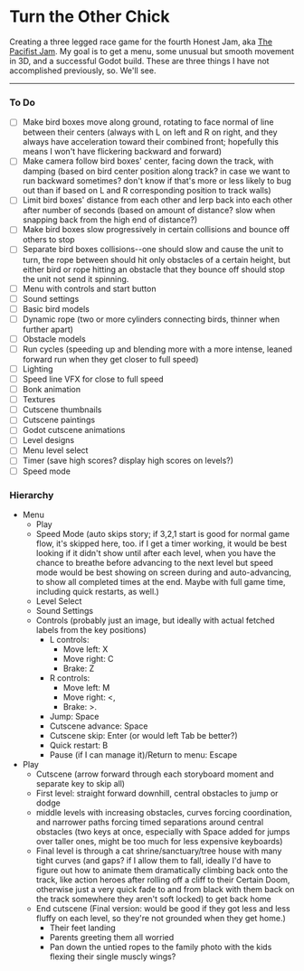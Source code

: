 # Turn the Other Chick

 Creating a three legged race game for the fourth Honest Jam, aka [The Pacifist Jam](https://itch.io/jam/honest-jam-4).
 My goal is to get a menu, some unusual but smooth movement in 3D, and a successful Godot build. These are three things I have not accomplished previously, so. We'll see.

---

### To Do

- [ ] Make bird boxes move along ground, rotating to face normal of line between their centers (always with L on left and R on right, and they always have acceleration toward their combined front; hopefully this means I won't have flickering backward and forward)
- [ ] Make camera follow bird boxes' center, facing down the track, with damping (based on bird center position along track? in case we want to run backward sometimes? don't know if that's more or less likely to bug out than if based on L and R corresponding position to track walls)
- [ ] Limit bird boxes' distance from each other and lerp back into each other after number of seconds (based on amount of distance? slow when snapping back from the high end of distance?)
- [ ] Make bird boxes slow progressively in certain collisions and bounce off others to stop
- [ ] Separate bird boxes collisions--one should slow and cause the unit to turn, the rope between should hit only obstacles of a certain height, but either bird or rope hitting an obstacle that they bounce off should stop the unit not send it spinning.
- [ ] Menu with controls and start button
- [ ] Sound settings
- [ ] Basic bird models
- [ ] Dynamic rope (two or more cylinders connecting birds, thinner when further apart)
- [ ] Obstacle models
- [ ] Run cycles (speeding up and blending more with a more intense, leaned forward run when they get closer to full speed)
- [ ] Lighting
- [ ] Speed line VFX for close to full speed
- [ ] Bonk animation
- [ ] Textures
- [ ] Cutscene thumbnails
- [ ] Cutscene paintings
- [ ] Godot cutscene animations
- [ ] Level designs
- [ ] Menu level select
- [ ] Timer (save high scores? display high scores on levels?)
- [ ] Speed mode

### Hierarchy

- Menu
  - Play
  - Speed Mode (auto skips story; if 3,2,1 start is good for normal game flow, it's skipped here, too. if I get a timer working, it would be best looking if it didn't show until after each level, when you have the chance to breathe before advancing to the next level but speed mode would be best showing on screen during and auto-advancing, to show all completed times at the end. Maybe with full game time, including quick restarts, as well.)
  - Level Select
  - Sound Settings
  - Controls (probably just an image, but ideally with actual fetched labels from the key positions)
    - L controls:
      - Move left: X
      - Move right: C
      - Brake: Z
    - R controls:
      - Move left: M
      - Move right: <,
      - Brake: >.
    - Jump: Space
    - Cutscene advance: Space
    - Cutscene skip: Enter (or would left Tab be better?)
    - Quick restart: B
    - Pause (if I can manage it)/Return to menu: Escape
- Play
  - Cutscene (arrow forward through each storyboard moment and separate key to skip all)
  - First level: straight forward downhill, central obstacles to jump or dodge
  - middle levels with increasing obstacles, curves forcing coordination, and narrower paths forcing timed separations around central obstacles (two keys at once, especially with Space added for jumps over taller ones, might be too much for less expensive keyboards)
  - Final level is through a cat shrine/sanctuary/tree house with many tight curves (and gaps? if I allow them to fall, ideally I'd have to figure out how to animate them dramatically climbing back onto the track, like action heroes after rolling off a cliff to their Certain Doom, otherwise just a very quick fade to and from black with them back on the track somewhere they aren't soft locked) to get back home
  - End cutscene (Final version: would be good if they got less and less fluffy on each level, so they're not grounded when they get home.)
    - Their feet landing
    - Parents greeting them all worried
    - Pan down the untied ropes to the family photo with the kids flexing their single muscly wings?
